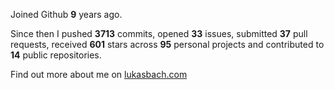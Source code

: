 Joined Github **9** years ago.

Since then I pushed **3713** commits, opened **33** issues, submitted **37** pull requests, received **601** stars across **95** personal projects and contributed to **14** public repositories.

Find out more about me on [lukasbach.com](https://lukasbach.com)
